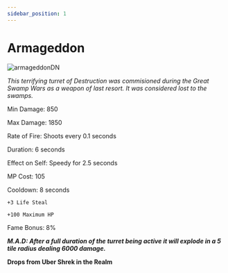 ```yaml
---
sidebar_position: 1
---
```


# Armageddon

![armageddonDN](https://vwiki.valorserver.com/api/item/picture/armegeddon)

<i>This terrifying turret of Destruction was commisioned during the Great Swamp Wars as a weapon of last resort. It was considered lost to the swamps.</i>

Min Damage: 850

Max Damage: 1850

Rate of Fire: Shoots every 0.1 seconds

Duration: 6 seconds

Effect on Self: Speedy for 2.5 seconds

MP Cost: 105 

Cooldown: 8 seconds
    
    +3 Life Steal

    +100 Maximum HP

Fame Bonus: 8%

***M.A.D: After a full duration of the turret being active it will explode in a 5 tile radius dealing 6000 damage.***

**Drops from Uber Shrek in the Realm**

